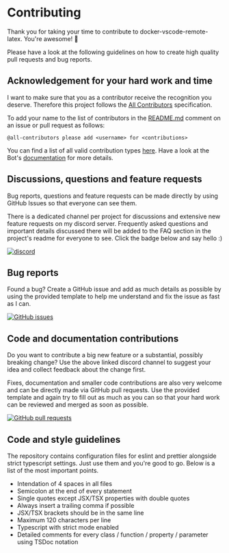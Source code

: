 # Contributing

Thank you for taking your time to contribute to docker-vscode-remote-latex. You're awesome! :tada:

Please have a look at the following guidelines on how to create high quality pull requests and bug reports.

## Acknowledgement for your hard work and time

I want to make sure that you as a contributor receive the recognition you deserve. Therefore this project follows the [All Contributors](https://allcontributors.org/) specification.

To add your name to the list of contributors in the [README.md](README.md) comment on an issue or pull request as follows:

```
@all-contributors please add <username> for <contributions>
```

You can find a list of all valid contribution types [here](https://allcontributors.org/docs/en/emoji-key). Have a look at the Bot's [documentation](https://allcontributors.org/docs/en/bot/usage) for more details.

## Discussions, questions and feature requests

Bug reports, questions and feature requests can be made directly by using GitHub Issues so that everyone can see them.

There is a dedicated channel per project for discussions and extensive new feature requests on my discord server. Frequently asked questions and important details discussed there will be added to the FAQ section in the project's readme for everyone to see. Click the badge below and say hello :)

[![discord](https://img.shields.io/discord/620938362379042837)](https://discord.gg/MEpKcF3)

## Bug reports

Found a bug? Create a GitHub issue and add as much details as possible by using the provided template to help me understand and fix the issue as fast as I can.

[![GitHub issues](https://img.shields.io/github/issues/MichaelHettmer/docker-docker-vscode-remote-latex)](https://github.com/MichaelHettmer/docker-docker-vscode-remote-latex/issues/new?assignees=&labels=&template=bug_report.md&title=)

## Code and documentation contributions

Do you want to contribute a big new feature or a substantial, possibly breaking change? Use the above linked discord channel to suggest your idea and collect feedback about the change first.

Fixes, documentation and smaller code contributions are also very welcome and can be directly made via GitHub pull requests. Use the provided template and again try to fill out as much as you can so that your hard work can be reviewed and merged as soon as possible.

[![GitHub pull requests](https://img.shields.io/github/issues-pr/MichaelHettmer/docker-docker-vscode-remote-latex)](https://github.com/MichaelHettmer/docker-docker-vscode-remote-latex/compare)

## Code and style guidelines

The repository contains configuration files for eslint and prettier alongside strict typescript settings. Just use them and you're good to go. Below is a list of the most important points.

- Intendation of 4 spaces in all files
- Semicolon at the end of every statement
- Single quotes except JSX/TSX properties with double quotes
- Always insert a trailing comma if possible
- JSX/TSX brackets should be in the same line
- Maximum 120 characters per line
- Typescript with strict mode enabled
- Detailed comments for every class / function / property / parameter using TSDoc notation
